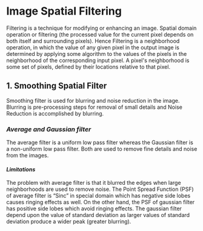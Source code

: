 # Image Spatial Filtering

Filtering is a technique for modifying or enhancing an image. Spatial domain operation or filtering (the processed value for the current pixel depends on both itself and surrounding pixels). Hence Filtering is a neighborhood operation, in which the value of any given pixel in the output image is determined by applying some algorithm to the values of the pixels in the neighborhood of the corresponding input pixel. A pixel's neighborhood is some set of pixels, defined by their locations relative to that pixel. 

## 1. Smoothing Spatial Filter
Smoothing filter is used for blurring and noise reduction in the image. Blurring is pre-processing steps for removal of small details and Noise Reduction is accomplished by blurring.

### *Average and Gaussian filter*
The average filter is a uniform low pass filter whereas the Gaussian filter is a non-uniform low pass filter. Both are used to remove fine details and noise from the images.

#### *Limitations*

The problem with average filter is that it blurred the edges when large neighborhoods are used to remove noise. The Point Spread Function (PSF) of average filter is “Sinc” in special domain which has negative side lobes causes ringing effects as well. On the other hand, the PSF of gaussian filter has positive side lobes which avoid ringing effects. 
The gaussian filter depend upon the value of standard deviation as larger values of standard deviation produce a wider peak (greater blurring).

